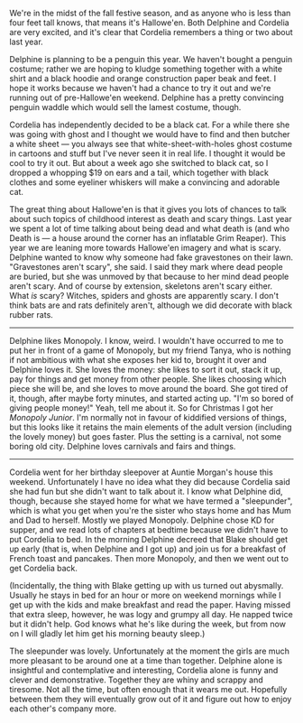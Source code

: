 <!--
.. title: Hallowe'en and Other Things
.. date: 2008-10-26 15:09:36
.. author: Amy Brown
.. tags: delphine, cordelia, holidays
-->

We're in the midst of the fall festive season, and
as anyone who is less than four feet tall knows, 
that means it's Hallowe'en.  Both Delphine and Cordelia
are very excited, and it's clear that Cordelia
remembers a thing or two about last year.

Delphine is planning to be a penguin this year.  We haven't bought a penguin costume; rather we
are hoping to kludge something together with 
a white shirt and a black hoodie and orange 
construction paper beak and feet.  I hope it
works because we haven't had a chance to
try it out and we're running out of pre-Hallowe'en
weekend.  Delphine has a pretty convincing penguin
waddle which would sell the lamest costume,
though.

Cordelia has independently decided to be a black
cat.  For a while there she was going with
ghost and I thought we would have to find and
then butcher a white sheet — you always see
that white-sheet-with-holes ghost costume in
cartoons and stuff but I've never seen it
in real life.  I thought it would be cool to try
it out.  But about a week ago she switched
to black cat, so I dropped a whopping $19 on
ears and a tail, which together with black clothes
and some eyeliner whiskers will make a convincing
and adorable cat.

The great thing about Hallowe'en is that it gives
you lots of chances to talk about such topics of 
childhood interest as death and scary things.  Last
year we spent a lot of time talking about being dead
and what death is (and who Death is — a house around
the corner has an inflatable Grim Reaper).  This year
we are leaning more towards Hallowe'en imagery and
what is scary.  Delphine wanted to know why someone
had fake gravestones on their lawn.  "Gravestones
aren't scary", she said.  I said they mark where dead people
are buried, but she was unmoved by that because to
her mind dead people aren't scary.  And of course 
by extension, skeletons aren't scary either.  What
*is* scary?  Witches, spiders and ghosts are apparently
scary.  I don't think bats are and rats definitely 
aren't, although we did decorate with black rubber 
rats.

***

Delphine likes Monopoly.  I know, weird.  I wouldn't
have occurred to me to put her in front of a game of
Monopoly, but my friend Tanya, who is nothing if not
ambitious with what she exposes her kid to, brought it
over and Delphine loves it.  She loves the money: she
likes to sort it out, stack it up, pay for things and
get money from other people.  She likes choosing which
piece she will be, and she loves to move around the
board.  She got tired of it, though, after maybe forty minutes,
and started acting up.  "I'm so bored of giving people
money!"  Yeah, tell me about it.  So for Christmas I
got her *Monopoly Junior*.  I'm normally not in favour
of kiddified versions of things, but this looks like
it retains the main elements of the adult version
(including the lovely money) but goes faster.  Plus
the setting is a carnival, not some boring old city.
Delphine loves carnivals and fairs and things.

***

Cordelia went for her birthday sleepover at Auntie
Morgan's house this weekend.  Unfortunately I have
no idea what they did because Cordelia said she had
fun but she didn't want to talk about it.  I know
what Delphine did, though, because she stayed home
for what we have termed a "sleepunder", which is
what you get when you're the sister who stays
home and has Mum and Dad to herself.  Mostly we
played Monopoly.  Delphine chose KD for supper, and
we read lots of chapters at bedtime because we
didn't have to put Cordelia to bed.  In the morning
Delphine decreed that Blake should get up early (that
is, when Delphine and I got up) and join us for a 
breakfast of French toast and pancakes.  Then more
Monopoly, and then we went out to get Cordelia back.

(Incidentally, the thing with Blake getting up with us turned
out abysmally.  Usually he stays in bed for an hour
or more on weekend mornings while I get up with the
kids and make breakfast and read the paper.  Having
missed that extra sleep, however, he was logy and 
grumpy all day.  He napped twice but it didn't help.
God knows what he's like during the week, but from
now on I will gladly let him get his morning beauty
sleep.)

The sleepunder was lovely.  Unfortunately at the moment the girls
are much more pleasant to be around one at a time than
together.  Delphine alone is insightful and contemplative
and interesting, Cordelia alone is funny and clever and
demonstrative.  Together they are whiny and scrappy 
and tiresome.  Not all the time, but often enough that
it wears me out.  Hopefully between them they will eventually
grow out
of it and figure out how to enjoy each other's company
more.


